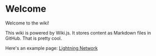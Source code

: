 <!-- TITLE: Home -->
<!-- SUBTITLE: A quick summary of Home -->

# Welcome
Welcome to the wiki!

This wiki is powered by Wiki.js.  It stores content as Markdown files in GitHub.  That is pretty cool.

Here's an example page: [Lightning Network](/lightningnetwork)